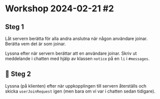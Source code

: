 # Workshop 2024-02-21 #2

## Steg 1

Låt servern berätta för alla andra anslutna när någon användare joinar.
Berätta vem det är som joinar.

Lyssna efter när servern berättar att en användare joinar. Skriv ut meddelande
i chatten med hjälp av klassen `notice` på en `li` i `#messages`.

## 🌟 Steg 2

Lyssna (på klienten) efter när uppkopplingen till servern återställs och skicka
`userJoinRequest` igen (men bara om vi var i chatten sedan tidigare).

